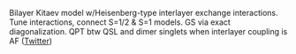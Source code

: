 
Bilayer Kitaev model w/Heisenberg-type interlayer exchange interactions. Tune interactions, connect S=1/2 & S=1 models. GS via exact diagonalization. QPT btw QSL and dimer singlets when interlayer coupling is AF ([Twitter](https://twitter.com/JoshuahHeath/status/1092441918913552385))

